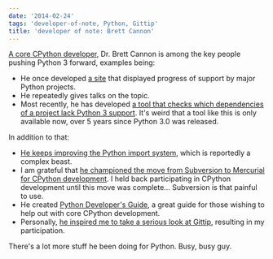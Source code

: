 ```yaml
---
date: '2014-02-24'
tags: 'developer-of-note, Python, Gittip'
title: 'developer of note: Brett Cannon'
---
```


[A core CPython developer], Dr. Brett Cannon is among the key people
pushing Python 3 forward, examples being:

-   He once developed [a site] that displayed progress of support by
    major Python projects.
-   He repeatedly gives talks on the topic.
-   Most recently, he has developed [a tool that checks which
    dependencies of a project lack Python 3 support]. It\'s weird that a
    tool like this is only available now, over 5 years since Python 3.0
    was released.

In addition to that:

-   [He keeps improving the Python import system], which is reportedly a
    complex beast.
-   I am grateful that [he championed the move from Subversion to
    Mercurial for CPython development]. I held back participating in
    CPython development until this move was complete\... Subversion is
    that painful to use.
-   He created [Python Developer's Guide], a great guide for those
    wishing to help out with core CPython development.
-   Personally, [he inspired me to take a serious look at Gittip],
    resulting in my participation.

There\'s a lot more stuff he been doing for Python. Busy, busy guy.

  [A core CPython developer]: http://sayspy.blogspot.ca/2013/04/a-decade-of-commits.html
  [a site]: http://py3ksupport.appspot.com
  [a tool that checks which dependencies of a project lack Python 3
  support]: https://github.com/brettcannon/caniusepython3
  [He keeps improving the Python import system]: http://sayspy.blogspot.ca/2012/02/how-i-bootstrapped-importlib.html
  [he championed the move from Subversion to Mercurial for CPython
  development]: http://sayspy.blogspot.ca/2009/03/why-python-is-switching-to-mercurial.html
  [Python Developer's Guide]: http://docs.python.org/devguide
  [he inspired me to take a serious look at Gittip]: http://sayspy.blogspot.ca/2013/04/why-im-signing-up-for-gittip.html
